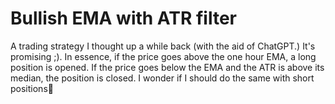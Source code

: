 # Bullish EMA with ATR filter
A trading strategy I thought up a while back (with the aid of ChatGPT.) It's promising ;). In essence, if the price goes above the one hour EMA, a long position is opened. If the price goes below the EMA and the ATR is above its median, the position is closed. I wonder if I should do the same with short positions🤔 
